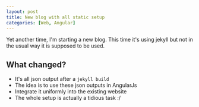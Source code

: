 ```yaml
---
layout: post
title: New blog with all static setup
categories: [Web, Angular]
---
```


Yet another time, I'm starting a new blog. This time it's using jekyll but not in the usual way it is supposed to be used.


What changed?
---------
- It's all json output after a ```jekyll build```
- The idea is to use these json outputs in AngularJs
- Integrate it uniformly into the existing website
- The whole setup is actually a tidious task :/
